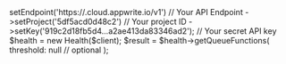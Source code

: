 <?php

use Appwrite\Client;
use Appwrite\Services\Health;

$client = (new Client())
    ->setEndpoint('https://<REGION>.cloud.appwrite.io/v1') // Your API Endpoint
    ->setProject('5df5acd0d48c2') // Your project ID
    ->setKey('919c2d18fb5d4...a2ae413da83346ad2'); // Your secret API key

$health = new Health($client);

$result = $health->getQueueFunctions(
    threshold: null // optional
);